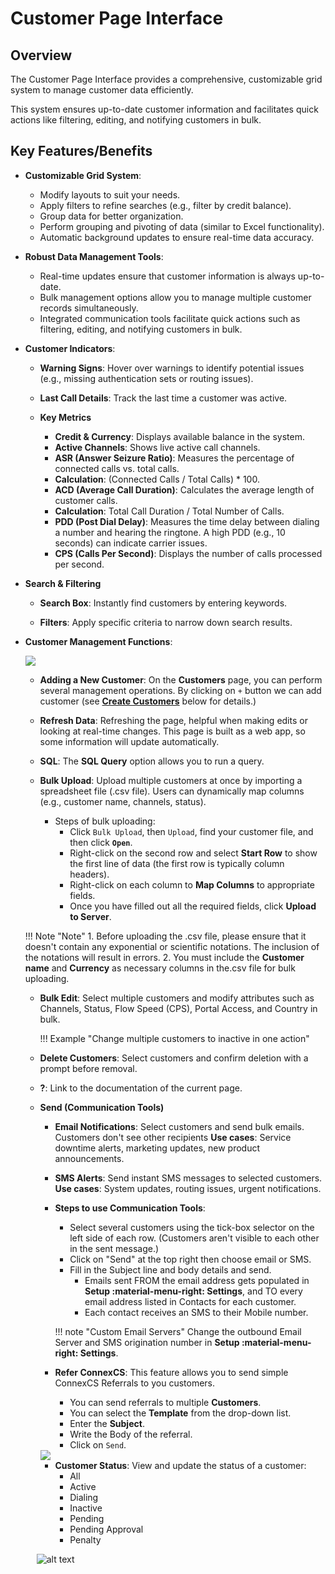 # Customer Page Interface

## Overview

The Customer Page Interface provides a comprehensive, customizable grid system to manage customer data efficiently. 

This system ensures up-to-date customer information and facilitates quick actions like filtering, editing, and notifying customers in bulk.

## Key Features/Benefits

+ **Customizable Grid System**:

    + Modify layouts to suit your needs.
    + Apply filters to refine searches (e.g., filter by credit balance).
    + Group data for better organization.
    + Perform grouping and pivoting of data (similar to Excel functionality).
    + Automatic background updates to ensure real-time data accuracy.

+ **Robust Data Management Tools**:

    + Real-time updates ensure that customer information is always up-to-date.
    + Bulk management options allow you to manage multiple customer records simultaneously.
    + Integrated communication tools facilitate quick actions such as filtering, editing, and notifying customers in bulk.

+ **Customer Indicators**:

    + **Warning Signs**: Hover over warnings to identify potential issues (e.g., missing authentication sets or routing issues).

    + **Last Call Details**: Track the last time a customer was active.

    + **Key Metrics**
        + **Credit & Currency**: Displays available balance in the system.
        + **Active Channels**: Shows live active call channels.
        + **ASR (Answer Seizure Ratio)**: Measures the percentage of connected calls vs. total calls. 
        + **Calculation**: (Connected Calls / Total Calls) * 100.
        + **ACD (Average Call Duration)**: Calculates the average length of customer calls.
        + **Calculation**: Total Call Duration / Total Number of Calls.
        + **PDD (Post Dial Delay)**: Measures the time delay  between dialing a number and hearing the ringtone.
        A high PDD (e.g., 10 seconds) can indicate carrier issues.
        + **CPS (Calls Per Second)**: Displays the number of calls processed per second.

+ **Search & Filtering**

    + **Search Box**: Instantly find customers by entering keywords.

    + **Filters**: Apply specific criteria to narrow down search results.

+ **Customer Management Functions**:

    <img src= "/customer/img/customers.png">

    + **Adding a New Customer**: On the **Customers** page, you can perform several management operations.
    By clicking on `+` button we can add customer (see [**Create Customers**](https://docs.connexcs.com/customer/customer/#create-customers) below for details.)

    + **Refresh Data**: Refreshing the page, helpful when making edits or looking at real-time changes. This page is built as a web app, so some information will update automatically.

    + **SQL**: The **SQL Query** option allows you to run a query.

    + **Bulk Upload**: Upload multiple customers at once by importing a spreadsheet file (.csv file).
    Users can dynamically map columns (e.g., customer name, channels, status).
        + Steps of bulk uploading:
          + Click `Bulk Upload`, then `Upload`, find your customer file, and then click **`Open`**.
          + Right-click on the second row and select **Start Row** to show the first line of data (the first row is typically column headers).
          + Right-click on each column to **Map Columns** to appropriate fields.
          + Once you have filled out all the required fields, click **Upload to Server**.

    !!! Note "Note"
        1. Before uploading the .csv file, please ensure that it doesn't contain any exponential or scientific notations. The inclusion of the notations will result in errors.
        2. You must include the **Customer name** and **Currency** as necessary columns in the.csv file for bulk uploading.
  
    + **Bulk Edit**: Select multiple customers and modify attributes such as Channels, Status, Flow Speed (CPS), Portal Access, and Country in bulk.

        !!! Example "Change multiple customers to inactive in one action"

    + **Delete Customers**: Select customers and confirm deletion with a prompt before removal.
  
    + **?**: Link to the documentation of the current page. 

    + **Send (Communication Tools)**

        + **Email Notifications**: Select customers and send bulk emails. Customers don't see other recipients
        **Use cases**: Service downtime alerts, marketing updates, new product announcements.

        + **SMS Alerts**: Send instant SMS messages to selected customers.
        **Use cases**: System updates, routing issues, urgent notifications.

      + **Steps to use Communication Tools**:
        + Select several customers using the tick-box selector on the left side of each row. (Customers aren't visible to each other in the sent message.)
        + Click on "Send" at the top right then choose email or SMS.
        + Fill in the Subject line and body details and send.
          + Emails sent FROM the email address gets populated in **Setup :material-menu-right: Settings**, and TO every email address listed in Contacts for each customer.
          + Each contact receives an SMS to their Mobile number.
  
        !!! note "Custom Email Servers"
            Change the outbound Email Server and SMS origination number in **Setup :material-menu-right: Settings**.

      + **Refer ConnexCS**: This feature allows you to send simple ConnexCS Referrals to you customers.
        + You can send referrals to multiple **Customers**.
        + You can select the **Template** from the drop-down list.
        + Enter the **Subject**.
        + Write the Body of the referral.
        + Click on `Send`.
  
      <img src= "/customer/img/referral.png">

      + **Customer Status**: View and update the status of a customer:
        + All
        + Active
        + Dialing
        + Inactive
        + Pending
        + Pending Approval
        + Penalty

    &emsp; ![alt text][customer-status]

[customer-status]: /customer/img/39.png "Customer Status"
[customersubs]: /customer/img/customersubs.png "Customer Sub-Sections"
